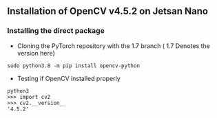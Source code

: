 ## Installation of OpenCV v4.5.2 on Jetsan Nano

### Installing the direct package
* Cloning the PyTorch repository with the 1.7 branch ( 1.7 Denotes the version here)
```
sudo python3.8 -m pip install opencv-python
```

* Testing if OpenCV installed properly
```
python3
>>> import cv2
>>> cv2.__version__
'4.5.2'

